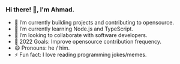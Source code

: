 ### Hi there! 👋, I'm Ahmad.

<!--
**AhmadBShaik/ahmadbshaik** is a ✨ _special_ ✨ repository because its `README.md` (this file) appears on your GitHub profile.

Here are some ideas to get you started:

- 🔭 I’m currently working on ...
- 🌱 I’m currently learning ...
- 👯 I’m looking to collaborate on ...
- 🤔 I’m looking for help with ...
- 💬 Ask me about ...
- 📫 How to reach me: ...
- 😄 Pronouns: ...
- ⚡ Fun fact: ...
-->
- 🔭 I’m currently building projects and contributing to opensource.
- 🌱 I’m currently learning Node.js and TypeScript.
- 👯 I’m looking to collaborate with software developers.
- 🎯 2022 Goals: Improve opensource contribution frequency.
- 😄 Pronouns: he / him.
- ⚡ Fun fact: I love reading programming jokes/memes.
